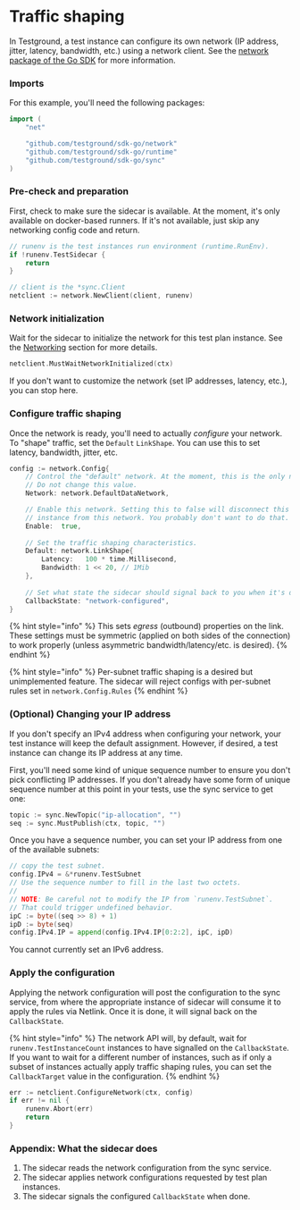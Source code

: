 # Traffic shaping

In Testground, a test instance can configure its own network \(IP address, jitter, latency, bandwidth, etc.\) using a network client. See the [network package of the Go SDK](https://pkg.go.dev/github.com/testground/sdk-go@v0.2.1/network?tab=doc) for more information.

### Imports

For this example, you'll need the following packages:

```go
import (
    "net"

    "github.com/testground/sdk-go/network"
    "github.com/testground/sdk-go/runtime"
    "github.com/testground/sdk-go/sync"
)
```

### Pre-check and preparation

First, check to make sure the sidecar is available. At the moment, it's only available on docker-based runners. If it's not available, just skip any networking config code and return.

```go
// runenv is the test instances run environment (runtime.RunEnv).
if !runenv.TestSidecar {
    return
}

// client is the *sync.Client
netclient := network.NewClient(client, runenv)
```

### Network initialization

Wait for the sidecar to initialize the network for this test plan instance. See the [Networking](concepts-and-architecture/networking.md) section for more details.

```go
netclient.MustWaitNetworkInitialized(ctx)
```

If you don't want to customize the network \(set IP addresses, latency, etc.\), you can stop here.

### Configure traffic shaping

Once the network is ready, you'll need to actually _configure_ your network. To "shape" traffic, set the `Default` `LinkShape`. You can use this to set latency, bandwidth, jitter, etc.

```go
config := network.Config{
    // Control the "default" network. At the moment, this is the only network.
    // Do not change this value.
    Network: network.DefaultDataNetwork,

    // Enable this network. Setting this to false will disconnect this test
    // instance from this network. You probably don't want to do that.
    Enable:  true,
    
    // Set the traffic shaping characteristics.
    Default: network.LinkShape{
        Latency:   100 * time.Millisecond,
        Bandwidth: 1 << 20, // 1Mib
    },
    
    // Set what state the sidecar should signal back to you when it's done.
    CallbackState: "network-configured",
}
```

{% hint style="info" %}
This sets _egress_ \(outbound\) properties on the link. These settings must be symmetric \(applied on both sides of the connection\) to work properly \(unless asymmetric bandwidth/latency/etc. is desired\).
{% endhint %}

{% hint style="info" %}
Per-subnet traffic shaping is a desired but unimplemented feature. The sidecar will reject configs with per-subnet rules set in `network.Config.Rules`
{% endhint %}

### **\(Optional\) Changing your IP address**

If you don't specify an IPv4 address when configuring your network, your test instance will keep the default assignment. However, if desired, a test instance can change its IP address at any time.

First, you'll need some kind of unique sequence number to ensure you don't pick conflicting IP addresses. If you don't already have some form of unique sequence number at this point in your tests, use the sync service to get one:

```go
topic := sync.NewTopic("ip-allocation", "")
seq := sync.MustPublish(ctx, topic, "")
```

Once you have a sequence number, you can set your IP address from one of the available subnets:

```go
// copy the test subnet.
config.IPv4 = &*runenv.TestSubnet
// Use the sequence number to fill in the last two octets.
//
// NOTE: Be careful not to modify the IP from `runenv.TestSubnet`.
// That could trigger undefined behavior.
ipC := byte((seq >> 8) + 1)
ipD := byte(seq)
config.IPv4.IP = append(config.IPv4.IP[0:2:2], ipC, ipD)
```

You cannot currently set an IPv6 address.

### Apply the configuration

Applying the network configuration will post the configuration to the sync service, from where the appropriate instance of sidecar will consume it to apply the rules via Netlink. Once it is done, it will signal back on the `CallbackState`.

{% hint style="info" %}
The network API will, by default, wait for `runenv.TestInstanceCount` instances to have signalled on the `CallbackState`. If you want to wait for a different number of instances, such as if only a subset of instances actually apply traffic shaping rules, you can set the `CallbackTarget` value in the configuration.
{% endhint %}

```go
err := netclient.ConfigureNetwork(ctx, config)
if err != nil {
    runenv.Abort(err)
    return
}
```

### Appendix: What the sidecar does

1. The sidecar reads the network configuration from the sync service.
2. The sidecar applies network configurations requested by test plan instances.
3. The sidecar signals the configured `CallbackState` when done.

